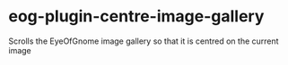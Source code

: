 # eog-plugin-centre-image-gallery
Scrolls the EyeOfGnome image gallery so that it is centred on the current image
